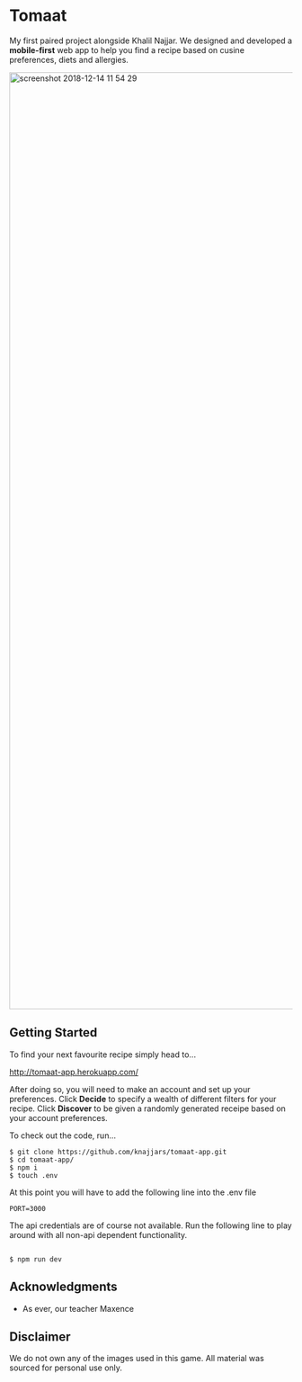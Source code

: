 # Tomaat

My first paired project alongside Khalil Najjar. We designed and developed a **mobile-first** web app to help you find a recipe based on cusine preferences, diets and allergies.

<img width="1666" alt="screenshot 2018-12-14 11 54 29" src="https://user-images.githubusercontent.com/39559415/49999403-05f6b900-ff97-11e8-9bd7-d6b86ed422c3.png">


## Getting Started

To find your next favourite recipe simply head to...

http://tomaat-app.herokuapp.com/

After doing so, you will need to make an account and set up your preferences.
Click **Decide** to specify a wealth of different filters for your recipe.
Click **Discover** to be given a randomly generated receipe based on your account preferences.

To check out the code, run...

```
$ git clone https://github.com/knajjars/tomaat-app.git
$ cd tomaat-app/
$ npm i
$ touch .env
```

At this point you will have to add the following line into the .env file

```
PORT=3000
```

The api credentials are of course not available. Run the following line to play around with all non-api dependent functionality.

```

$ npm run dev
```


## Acknowledgments

- As ever, our teacher Maxence

## Disclaimer

We do not own any of the images used in this game. All material was sourced for personal use only.
